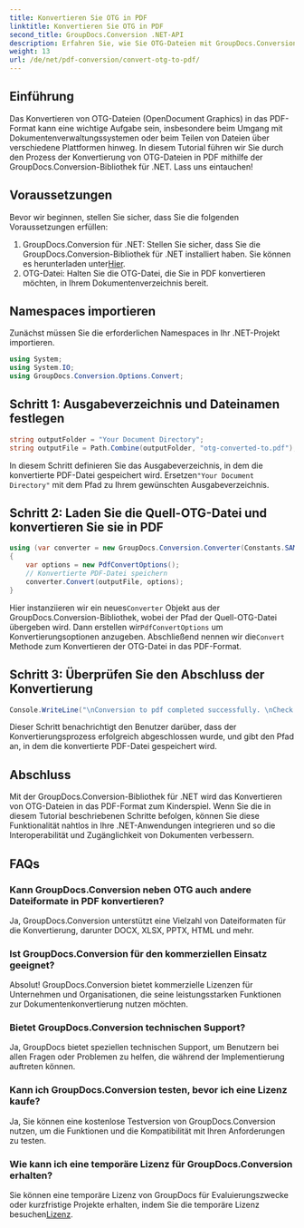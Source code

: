 ```yaml
---
title: Konvertieren Sie OTG in PDF
linktitle: Konvertieren Sie OTG in PDF
second_title: GroupDocs.Conversion .NET-API
description: Erfahren Sie, wie Sie OTG-Dateien mit GroupDocs.Conversion für .NET in PDF konvertieren. Einfache, effiziente und nahtlose Integration für Ihre Projekte.
weight: 13
url: /de/net/pdf-conversion/convert-otg-to-pdf/
---
```

## Einführung
Das Konvertieren von OTG-Dateien (OpenDocument Graphics) in das PDF-Format kann eine wichtige Aufgabe sein, insbesondere beim Umgang mit Dokumentenverwaltungssystemen oder beim Teilen von Dateien über verschiedene Plattformen hinweg. In diesem Tutorial führen wir Sie durch den Prozess der Konvertierung von OTG-Dateien in PDF mithilfe der GroupDocs.Conversion-Bibliothek für .NET. Lass uns eintauchen!
## Voraussetzungen
Bevor wir beginnen, stellen Sie sicher, dass Sie die folgenden Voraussetzungen erfüllen:
1. GroupDocs.Conversion für .NET: Stellen Sie sicher, dass Sie die GroupDocs.Conversion-Bibliothek für .NET installiert haben. Sie können es herunterladen unter[Hier](https://releases.groupdocs.com/conversion/net/).
2. OTG-Datei: Halten Sie die OTG-Datei, die Sie in PDF konvertieren möchten, in Ihrem Dokumentenverzeichnis bereit.

## Namespaces importieren
Zunächst müssen Sie die erforderlichen Namespaces in Ihr .NET-Projekt importieren. 
```csharp
using System;
using System.IO;
using GroupDocs.Conversion.Options.Convert;
```
## Schritt 1: Ausgabeverzeichnis und Dateinamen festlegen
```csharp
string outputFolder = "Your Document Directory";
string outputFile = Path.Combine(outputFolder, "otg-converted-to.pdf");
```
 In diesem Schritt definieren Sie das Ausgabeverzeichnis, in dem die konvertierte PDF-Datei gespeichert wird. Ersetzen`"Your Document Directory"` mit dem Pfad zu Ihrem gewünschten Ausgabeverzeichnis.
## Schritt 2: Laden Sie die Quell-OTG-Datei und konvertieren Sie sie in PDF
```csharp
using (var converter = new GroupDocs.Conversion.Converter(Constants.SAMPLE_OTG))
{
    var options = new PdfConvertOptions();
    // Konvertierte PDF-Datei speichern
    converter.Convert(outputFile, options);
}
```
 Hier instanziieren wir ein neues`Converter` Objekt aus der GroupDocs.Conversion-Bibliothek, wobei der Pfad der Quell-OTG-Datei übergeben wird. Dann erstellen wir`PdfConvertOptions` um Konvertierungsoptionen anzugeben. Abschließend nennen wir die`Convert` Methode zum Konvertieren der OTG-Datei in das PDF-Format.
## Schritt 3: Überprüfen Sie den Abschluss der Konvertierung
```csharp
Console.WriteLine("\nConversion to pdf completed successfully. \nCheck output in {0}", outputFolder);
```
Dieser Schritt benachrichtigt den Benutzer darüber, dass der Konvertierungsprozess erfolgreich abgeschlossen wurde, und gibt den Pfad an, in dem die konvertierte PDF-Datei gespeichert wird.

## Abschluss
Mit der GroupDocs.Conversion-Bibliothek für .NET wird das Konvertieren von OTG-Dateien in das PDF-Format zum Kinderspiel. Wenn Sie die in diesem Tutorial beschriebenen Schritte befolgen, können Sie diese Funktionalität nahtlos in Ihre .NET-Anwendungen integrieren und so die Interoperabilität und Zugänglichkeit von Dokumenten verbessern.
## FAQs
### Kann GroupDocs.Conversion neben OTG auch andere Dateiformate in PDF konvertieren?
Ja, GroupDocs.Conversion unterstützt eine Vielzahl von Dateiformaten für die Konvertierung, darunter DOCX, XLSX, PPTX, HTML und mehr.
### Ist GroupDocs.Conversion für den kommerziellen Einsatz geeignet?
Absolut! GroupDocs.Conversion bietet kommerzielle Lizenzen für Unternehmen und Organisationen, die seine leistungsstarken Funktionen zur Dokumentenkonvertierung nutzen möchten.
### Bietet GroupDocs.Conversion technischen Support?
Ja, GroupDocs bietet speziellen technischen Support, um Benutzern bei allen Fragen oder Problemen zu helfen, die während der Implementierung auftreten können.
### Kann ich GroupDocs.Conversion testen, bevor ich eine Lizenz kaufe?
Ja, Sie können eine kostenlose Testversion von GroupDocs.Conversion nutzen, um die Funktionen und die Kompatibilität mit Ihren Anforderungen zu testen.
### Wie kann ich eine temporäre Lizenz für GroupDocs.Conversion erhalten?
Sie können eine temporäre Lizenz von GroupDocs für Evaluierungszwecke oder kurzfristige Projekte erhalten, indem Sie die temporäre Lizenz besuchen[Lizenz](https://purchase.groupdocs.com/temporary-license/).